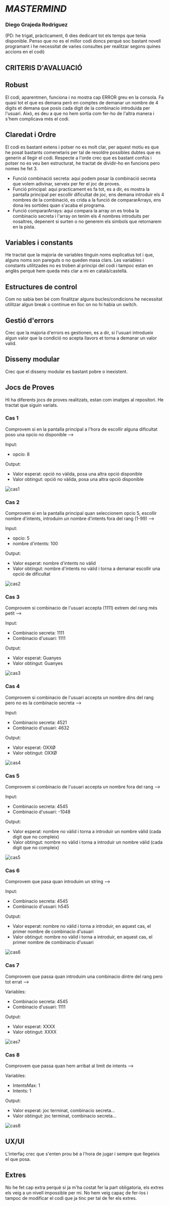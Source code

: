 # *MASTERMIND*
### Diego Grajeda Rodriguez
(PD: he trigat, pràcticament, 6 dies dedicant tot els temps que tenia disponible. Penso que no es el millor codi doncs perquè soc bastant novell programant i he necessitat de varies consultes per realitzar segons quines accions en el codi) 

## CRITERIS D'AVALUACIÓ
## Robust
El codi, aparentmen, funciona i no mostra cap ERROR greu en la consola. Fa quasi tot el que es demana però en comptes de demanar un nombre de 4 digits et demana que posis cada digit de la combinacio introduida per l'usuari. Això, es deu a que no hem sortia com fer-ho de l'altra manera i s'hem complicava més el codi.

## Claredat i Ordre
El codi es bastant extens i potser no es molt clar, per aquest motiu es que he posat bastants comenetaris per tal de resoldre possibles dubtes que es generin al llegir el codi.
Respecte a l'orde crec que es bastant confús i potser no es veu ben estructurat, he tractat de dividir-ho en funcions pero nomes he fet 3.
- Funció combinació secreta: aqui podem posar la combinació secreta que volem adivinar, serveix per fer el joc de proves.
- Funció principal: aqui practicament es fa tot, es a dir, es mostra la pantalla principal per escollir dificultat de joc, ens demana introduir els 4 nombres de la combinació, es crida a la funció de compararArrays, ens dona les sortides quan s'acaba el programa.
- Funció compararArrays: aqui compara la array on es troba la combinacio secreta i l'array on tenim els 4 nombres introduits per nosaltres, depenent si surten o no generem els simbols que retornarem en la pista.

## Variables i constants
He tractat que la majoria de variables tinguin noms explicatius tot i que, alguns noms son pareguts o no queden masa clars. Les variables i constants utilitzades no es troben al principi del codi i tampoc estan en anglès perquè hem queda més clar a mi en català/castellà.

## Estructures de control
Com no sabia ben bé com finalitzar alguns bucles/condicions he necessitat utilitzar algun break o continue en lloc on no hi habia un switch.

## Gestió d'errors
Crec que la majoria d'errors es gestionen, es a dir, si l'usuari introdueix algun valor que la condició no acepta llavors et torna a demanar un valor valid.

## Disseny modular
Crec que el disseny modular es bastant pobre o inexistent.

## Jocs de Proves
Hi ha diferents jocs de proves realitzats, estan com imatges al repositori.
He tractat que siguin variats.

### Cas 1

Comprovem si en la pantalla principal a l'hora de escollir alguna dificultat poso una opcio no disponible -->

Input:
- opcio: 8

Output:
- Valor esperat: opció no vàlida, posa una altra opció disponible
- Valor obtingut: opció no vàlida, posa una altra opció disponible


![cas1](Imagenes_practicaMastermind/caso1.png)


### Cas 2

Comprovem si en la pantalla principal quan seleccionem opcio 5, escollir nombre d'intents, introduim un nombre d'intents fora del rang (1-99) -->

Input:
- opcio: 5
- nombre d'intents: 100

Output:
- Valor esperat: nombre d'intents no vàlid
- Valor obtingut: nombre d'intents no vàlid i torna a demanar escollir una opció de dificultat


![cas2](Imagenes_practicaMastermind/caso2.png)


### Cas 3

Comprovem si combinacio de l'usuari accepta (1111) extrem del rang més petit -->

Input:
- Combinacio secreta: 1111
- Combinacio d'usuari: 1111

Output:
- Valor esperat: Guanyes
- Valor obtingut: Guanyes


![cas3](Imagenes_practicaMastermind/caso3.png)


### Cas 4

Comprovem si combinacio de l'usuari accepta un nombre dins del rang pero no es la combinacio secreta -->

Input:
- Combinacio secreta: 4521
- Combinacio d'usuari: 4632

Output:
- Valor esperat: OXXØ
- Valor obtingut: OXXØ


![cas4](Imagenes_practicaMastermind/caso4.png)


### Cas 5

Comprovem si combinacio de l'usuari accepta un nombre fora del rang -->

Input:
- Combinacio secreta: 4545
- Combinacio d'usuari: -1048

Output:
- Valor esperat: nombre no vàlid i torna a introduir un nombre vàlid (cada digit que no compleix)
- Valor obtingut: nombre no vàlid i torna a introduir un nombre vàlid (cada digit que no compleix)


![cas5](Imagenes_practicaMastermind/caso5.png)


### Cas 6

Comprovem que pasa quan introduim un string -->

Input:
- Combinacio secreta: 4545
- Combinacio d'usuari: h545

Output:
- Valor esperat: nombre no vàlid i torna a introduir, en aquest cas, el primer nombre de combinacio d'usuari
- Valor obtingut: nombre no vàlid i torna a introduir, en aquest cas, el primer nombre de combinacio d'usuari


![cas6](Imagenes_practicaMastermind/caso6.png)


### Cas 7

Comprovem que passa quan introduim una combinacio dintre del rang pero tot errat -->

Variables:
- Combinacio secreta: 4545
- Combinacio d'usuari: 1111

Output:
- Valor esperat: XXXX
- Valor obtingut: XXXX


![cas7](Imagenes_practicaMastermind/caso7.png)


### Cas 8

Comprovem que passa quan hem arribat al limit de intents -->

Variables:
- IntentsMax: 1
- Intents: 1

Output:
- Valor esperat: joc terminat, combinacio secreta...
- Valor obtingut: joc terminat, combinacio secreta...


![cas8](Imagenes_practicaMastermind/caso8.png)

## UX/UI
L'interfaç crec que s'enten prou bé a l'hora de jugar i sempre que llegeixis el que posa.

## Extres
No he fet cap extra perquè si ja m'ha costat fer la part obligatoria, els extres els veig a un nivell impossible per mi. No hem veig capaç de fer-los i tampoc de modificar el codi que ja tinc per tal de fer els extres.
